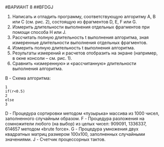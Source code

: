#ВАРИАНТ 8
##BFDGJ
1. Написать и отладить программу, соответствующую алгоритму A, B или
C (см. рис. 2), состоящую из фрагментов D, E, F или G.
2. Измерить длительности выполнения отдельных фрагментов при
помощи способа H или J.
3. Рассчитать полную длительность t выполнения алгоритма, зная
измеренные длительности выполнения отдельных фрагментов.
4. Измерить полную длительность t выполнения алгоритма.
5. Результаты измерений и расчетов отобразить на экране (например, в
окне консоли – см. рис. 1).
6. Сравнить «измеренную» и «рассчитанную» длительности выполнения
алгоритма.

B - Схема алгоритма:
```
1
if(r<0.5)
2
else
3
```
D - Процедура сортировки методом «пузырька» массива из 1000 чисел,
заполненного случайным образом.
F - Процедура разложения на сомножители любого (на выбор) из целых
чисел: 909091, 1336337, 614657 методом «brute force».
G - Процедура умножения двух квадратных матриц размером 100x100,
заполненных случайными значениями.
J - Счетчик процессорных тактов.